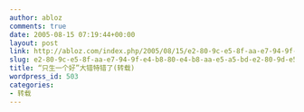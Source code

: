 ```yaml
---
author: abloz
comments: true
date: 2005-08-15 07:19:44+00:00
layout: post
link: http://abloz.com/index.php/2005/08/15/e2-80-9c-e5-8f-aa-e7-94-9f-e4-b8-80-e4-b8-aa-e5-a5-bd-e2-80-9d-e5-a4-a7-e9-94-99-e7-89-b9-e9-94-99-e4-ba-86-e8-bd-ac-e8-bd-bd/
slug: e2-80-9c-e5-8f-aa-e7-94-9f-e4-b8-80-e4-b8-aa-e5-a5-bd-e2-80-9d-e5-a4-a7-e9-94-99-e7-89-b9-e9-94-99-e4-ba-86-e8-bd-ac-e8-bd-bd
title: “只生一个好”大错特错了(转载)
wordpress_id: 503
categories:
- 转载
---
```



